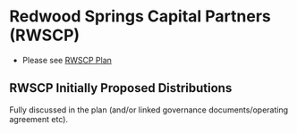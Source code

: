 # Redwood Springs Capital Partners (RWSCP)

- Please see [RWSCP Plan](https://plan.rwscp.net)

## RWSCP Initially Proposed Distributions

Fully discussed in the plan (and/or linked governance documents/operating agreement etc).
